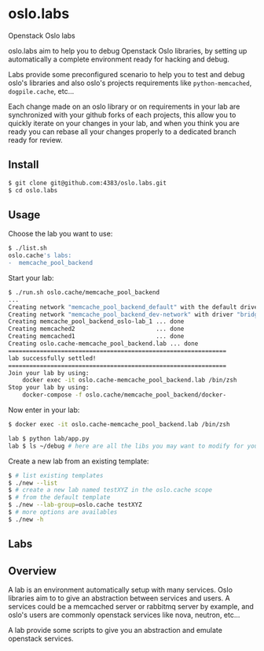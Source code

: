# oslo.labs

Openstack Oslo labs

oslo.labs aim to help you to debug Openstack Oslo libraries, by setting up
automatically a complete environment ready for hacking and debug.

Labs provide some preconfigured scenario to help you to test and debug
oslo's libraries and also oslo's projects requirements like `python-memcached`,
`dogpile.cache`, etc...

Each change made on an oslo library or on requirements in your lab are
synchronized with your github forks of each projects, this allow you
to quickly iterate on your changes in your lab, and when you think you
are ready you can rebase all your changes properly to a dedicated branch
ready for review.

## Install

```sh
$ git clone git@github.com:4383/oslo.labs.git
$ cd oslo.labs
```
## Usage

Choose the lab you want to use:

```sh
$ ./list.sh
oslo.cache's labs:
-  memcache_pool_backend
```

Start your lab:

```sh
$ ./run.sh oslo.cache/memcache_pool_backend
...
Creating network "memcache_pool_backend_default" with the default driver
Creating network "memcache_pool_backend_dev-network" with driver "bridge"
Creating memcache_pool_backend_oslo-lab_1 ... done
Creating memcached2                       ... done
Creating memcached1                       ... done
Creating oslo.cache-memcache_pool_backend.lab ... done
==============================================================
lab successfully settled!
==============================================================
Join your lab by using:
    docker exec -it oslo.cache-memcache_pool_backend.lab /bin/zsh
Stop your lab by using:
    docker-compose -f oslo.cache/memcache_pool_backend/docker-
```

Now enter in your lab:
```sh
$ docker exec -it oslo.cache-memcache_pool_backend.lab /bin/zsh

lab $ python lab/app.py
lab $ ls ~/debug # here are all the libs you may want to modify for your tests
```

Create a new lab from an existing template:
```sh
$ # list existing templates
$ ./new --list
$ # create a new lab named testXYZ in the oslo.cache scope
$ # from the default template
$ ./new --lab-group=oslo.cache testXYZ
$ # more options are availables
$ ./new -h
```

## Labs

## Overview

A lab is an environment automatically setup with many services.
Oslo libraries aim to to give an abstraction between services and users.
A services could be a memcached server or rabbitmq server by example, and
oslo's users are commonly openstack services like nova, neutron, etc...

A lab provide some scripts to give you an abstraction and emulate openstack
services.
